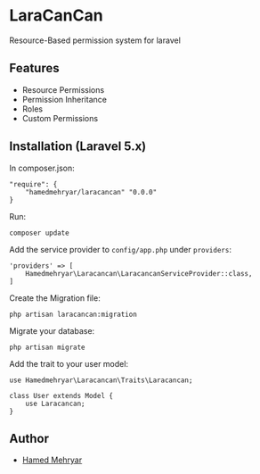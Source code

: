 # LaraCanCan
Resource-Based permission system for laravel


## Features
* Resource Permissions
* Permission Inheritance
* Roles
* Custom Permissions


## Installation (Laravel 5.x)
In composer.json:

    "require": {
        "hamedmehryar/laracancan" "0.0.0"
    }

Run:

    composer update

Add the service provider to `config/app.php` under `providers`:

    'providers' => [
        Hamedmehryar\Laracancan\LaracancanServiceProvider::class,
    ]

Create the Migration file:

    php artisan laracancan:migration

Migrate your database:

    php artisan migrate

Add the trait to your user model:

    use Hamedmehryar\Laracancan\Traits\Laracancan;
    
    class User extends Model {
    	use Laracancan;
    }



## Author

- [Hamed Mehryar](https://github.com/hamedmehryar)

